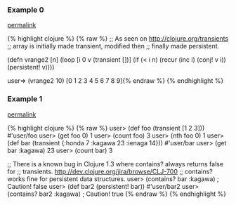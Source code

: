 ### Example 0
[permalink](#example-0)

{% highlight clojure %}
{% raw %}
;; As seen on http://clojure.org/transients
;; array is initially made transient, modified then
;; finally made persistent.

(defn vrange2 [n]
  (loop [i 0 v (transient [])]
    (if (< i n)
      (recur (inc i) (conj! v i))
      (persistent! v))))

user=> (vrange2 10)
[0 1 2 3 4 5 6 7 8 9]{% endraw %}
{% endhighlight %}


### Example 1
[permalink](#example-1)

{% highlight clojure %}
{% raw %}
user> (def foo (transient [1 2 3]))
#'user/foo
user> (get foo 0)
1
user> (count foo)
3
user> (nth foo 0)
1
user> (def bar (transient {:honda 7 :kagawa 23 :ienaga 14}))
#'user/bar
user> (get bar :kagawa)
23
user> (count bar)
3

;; There is a known bug in Clojure 1.3 where contains? always returns false for
;; transients.  http://dev.clojure.org/jira/browse/CLJ-700
;; contains? works fine for persistent data structures.
user> (contains? bar :kagawa)  ; Caution!
false
user> (def bar2 (persistent! bar))
#'user/bar2
user> (contains? bar2 :kagawa) ; Caution!
true
{% endraw %}
{% endhighlight %}


